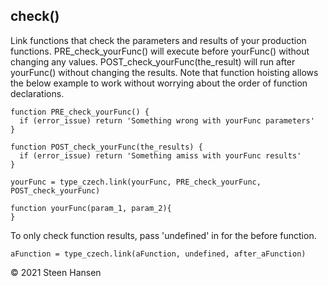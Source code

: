 
## check() 
Link functions that check the parameters and results of your production functions.
PRE_check_yourFunc() will execute before yourFunc() without changing any values.
POST_check_yourFunc(the_result) will run after yourFunc() without changing the results.
Note that function hoisting allows the below example to work
without worrying about the order of function declarations.


    function PRE_check_yourFunc() { 
      if (error_issue) return 'Something wrong with yourFunc parameters'
    }
   
    function POST_check_yourFunc(the_results) { 
      if (error_issue) return 'Something amiss with yourFunc results'
    }

    yourFunc = type_czech.link(yourFunc, PRE_check_yourFunc, POST_check_yourFunc) 

    function yourFunc(param_1, param_2){
    }

To only check function results, pass 'undefined' in for the before function.

    aFunction = type_czech.link(aFunction, undefined, after_aFunction) 


&copy; 2021 Steen Hansen
